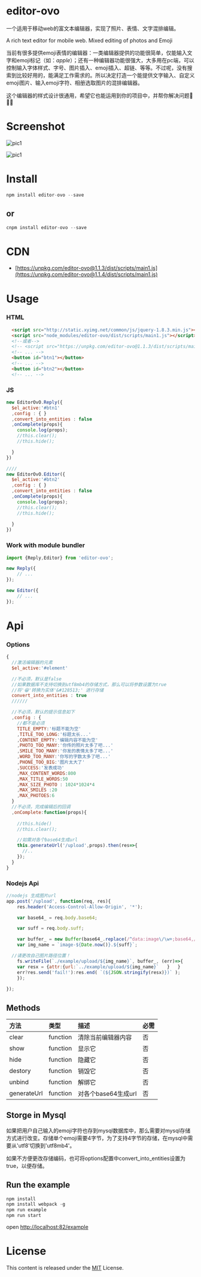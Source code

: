 #    editor-ovo
一个适用于移动web的富文本编辑器，实现了照片、表情、文字混排编辑。

A rich text editor for mobile web. Mixed editing of photos and Emoji

当前有很多提供emoji表情的编辑器：一类编辑器提供的功能很简单，仅能输入文字和emoji标记（如：$apple$）；还有一种编辑器功能很强大，大多用在pc端，可以控制输入字体样式、字号、图片插入、emoji插入、超链、等等。不过呢，没有搜索到比较好用的，能满足工作需求的。所以决定打造一个能提供文字输入、自定义emoji图片、输入emoji字符、相册选取图片的混排编辑器。

这个编辑器的样式设计很通用，希望它也能运用到你的项目中，并帮你解决问题:lollipop::lollipop::lollipop:


# Screenshot

![pic1](https://github.com/dwqdaiwenqi/readme-img/raw/master/pic1.jpg)

![pic1](https://github.com/dwqdaiwenqi/readme-img/raw/master/pic2.jpg)


# Install

```js
npm install editor-ovo --save
```
## or

```js
cnpm install editor-ovo --save
```

# CDN
* [https://unpkg.com/editor-ovo@1.1.3/dist/scripts/main1.js](https://unpkg.com/editor-ovo@1.1.4/dist/scripts/main1.js)


# Usage
### HTML
```html
  <script src="http://static.xyimg.net/common/js/jquery-1.8.3.min.js"></script>
  <script src="node_modules/editor-ovo/dist/scripts/main1.js"></script>
  <!--或者-->
  <!-- <script src="https://unpkg.com/editor-ovo@1.1.3/dist/scripts/main1.js"></script> -->
  <!-- ... -->
  <button id="btn1"></button>
  <!-- ... -->
  <button id="btn2"></button>
  <!-- ... -->
```
### JS
```js
new EditorOvO.Reply({
  $el_active:'#btn1'
  ,config : { }
  ,convert_into_entities : false
  ,onComplete(props){
    console.log(props);
    //this.clear();
    //this.hide();

  }
})

////
new EditorOvO.Editor({
  $el_active:'#btn2'
  ,config : { }
  ,convert_into_entities : false
  ,onComplete(props){
    console.log(props);
    //this.clear();
    //this.hide();
    
  }
})
```
### Work with module bundler

```js
import {Reply,Editor} from 'editor-ovo';

new Reply({
    // ...
});

new Editor({
    // ...
});

```

# Api
### Options
```js
{
  //激活编辑器的元素
  $el_active:'#element'

  //不必须，默认是false
  //如果数据库不支持切换到utf8mb4的存储方式，那么可以将参数设置为true
  //将'😁'转换为实体'&#128513;' 进行存储
  convert_into_entities : true
  //////

  //不必须，默认的提示信息如下
  ,config : {
    //都不是必须
    TITLE_EMPTY:'标题不能为空'
    ,TITLE_TOO_LONG:'标题太长...'
    ,CONTENT_EMPTY:'编辑内容不能为空'
    ,PHOTO_TOO_MANY:'你传的照片太多了吧...'
    ,SMILE_TOO_MANY:'你发的表情太多了吧...'
    ,WORD_TOO_MANY:'你写的字数太多了吧...'
    ,PHONE_TOO_BIG:'图片太大了'
    ,SUCCESS:'发表成功'
    ,MAX_CONTENT_WORDS:800
    ,MAX_TITLE_WORDS:50
    ,MAX_SIZE_PHOTO : 1024*1024*4
    ,MAX_SMILES :20
    ,MAX_PHOTOES:6
  }
  //不必须，完成编辑后的回调
  ,onComplete:function(props){
    
    //this.hide()
    //this.clear();

    //如需对各个base64生成url
    this.generateUrl('/upload',props).then(res=>{
      //..
    });
  }
}

```
### Nodejs Api
```js
//nodejs 生成图片url 
app.post('/upload', function(req, res){
	res.header('Access-Control-Allow-Origin', '*');

	var base64_ = req.body.base64;

	var suff = req.body.suff;

	var buffer_ = new Buffer(base64_.replace(/^data:image\/\w+;base64,/, ''), 'base64');
	var img_name = `image-${Date.now()}.${suff}`;

  //请更改自己图片路径位置！
	fs.writeFile(`./example/upload/${img_name}`, buffer_, (err)=>{
    var resx = {attr:{url:`../example/upload/${img_name}`	}	}
    err?res.send('fail!'):res.end( `(${JSON.stringify(resx)})` );
	});
 
});

```


## Methods
| 方法     | 类型     | 描述 | 必需 | 
| :------------- | :------------- | :------------- | :------------- | 
| clear         | function      | 清除当前编辑器内容 | 否 | 
| show         | function      | 显示它 | 否 | 
| hide         | function      | 隐藏它 | 否 | 
| destory         | function      | 销毁它 | 否 | 
| unbind         | function      | 解绑它 | 否 | 
| generateUrl     | function      | 对各个base64生成url | 否 |

## Storge in Mysql
如果把用户自己输入的emoji字符也存到mysql数据库中，那么需要对mysql存储方式进行改变。存储单个emoji需要4字节，为了支持4字节的存储，在mysql中需要从'utf8'切换到'utf8mb4'。

如果不方便更改存储编码，也可将options配置中convert_into_entities设置为true，以便存储。


## Run the example
```js
npm install 
npm install webpack -g
npm run example
npm run start
```
open [http://localhost:82/example](http://localhost:82/example)

# License
This content is released under the [MIT](http://opensource.org/licenses/MIT) License.
